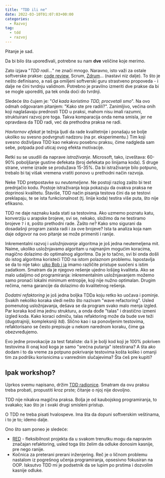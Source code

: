 ```yaml
---
title: "TDD ili ne"
date: 2022-03-10T01:07:03+00:00
categories:
  - Razvoj
tag:
  - tdd
  - razvoj
---
```


Pitanje je sad.

<!--more-->

Da bi bilo šta upoređivali, potrebne su nam **dve** veličine koje merimo.

Zato izjava "_TDD radi..._" ne znači mnogo. Naravno, isto važi za ostale softverske prakse: [code review](https://oblac.rs/pr-pogreska/), Scrum, [Zdrum](https://zdrum.work)... (nastavi niz dalje). To što je nešto definisano, a naš ga omiljeni softverski guru strastveno propoveda - i dalje ne čini tvrdnju validnom. Potrebno je pravilno izmeriti dve prakse da bi se mogle uporediti, pa tek onda doći do tvrdnji.

Sledeće što čujem je: "_Od kada koristimo TDD, procvetali smo_". Na ovo odmah odgovaram pitanjem: "Kako ste pre radili?". Zanimljivo, većina onih koji naglašavaju prednosti TDD u praksi, mahom nisu imali razumni, struktuirani razvoj pre toga. Takva komparacija onda nema smisla, jer ne opravdava da TDD radi, već da prethodna praksa ne radi.

_Havtornov efekat_ je težnja ljudi da rade kvalitetnije i ponašaju se bolje ukoliko su svesno podvrgnuti nadzoru (na pr. eksperimentu.) Tim koji svesno doživljava TDD kao nekakvu posebnu praksu, čime nadgleda sam sebe, potpada pod uticaj ovog efekta motivacije.

Retki su se usudili da naprave _istraživanje_. Microsoft, tako, izveštava: 60-90% poboljšanje gustine defekata (broj defekata po linijama koda). S druge strane, vreme izrade se produžava 15-35%. Da bi istraživanje bilo potpuno, trebalo bi taj višak vremena vratiti ponovo u prethodni način razvoja.

Neke TDD pretpostavke su _neutemeljene_. Ne postoji razlog zašto bi test prednjačio kodu. Postoje istraživanja koja pokazuju da ovakva praksa ne doprinosi kvalitetu. Štaviše, TDD način pisanja testova čini da se testovi preklapaju, te se ista funkcionalnost (tj. linije koda) testira više puta, što nije efikasno.

TDD ne daje naznaku kada stati sa testovima. Ako uzmemo poznatu katu, konverziju u arapske brojeve, svi se, nekako, složimo da ne testiramo brojeve `7` i `8`, pošto prethodni rade. Zašto ne? Kako smo sigurani da dosadašnji program zaista radi i za ove brojeve? Ista ta analiza koja nam daje odgovor na ovo pitanje se može primeniti i ranije.

Inkrementalni razvoj i _usložnjavanje_ algoritma je još jedna neutemeljena mit. Naime, ukoliko usložnjavamo algoritam u najmanjim mogućim koracima, magično dolazimo do optimalnog algoritma. Da je to tačno, svi bi onda došli do istog algoritma koristeći TDD na istom polaznom problemu. Ispostavlja se da to nije tako: [ujko Bob i ja](https://oblac.rs/tdd-kuglanje-i-teca-bob/) imamo različite pristupe suočeni s istim zadatkom. Smatram da je njegovo rešenje ujedno lošijeg kvaliteta. Ako se malo udaljimo od programiranja: inkrementalnim usložnjavanjem možemo samo pronaći lokalni minimum entropije, koji nije nužno optimalan. Drugim rečima, nema garancije da dolazimo do kvalitetnog rešenja.

_Dodatni refaktoring_ je još jedna boljka TDDa koju retko ko uočava i pominje. Svakih nekoliko koraka sledi nešto što nazivam "wave refactoring". Usled pomenutog usložnjavanja, dešava se da program svako malo menja izgled. Par koraka kod ima jednu strukturu, a onda dođe "talas" i drastično izmeni izgled koda. Kako koraci odmiču, talas refaktoring može da bude sve teži (dugotrajniji, kompleksniji itd). Slično kao i sa ponovljenim testovima, refaktorisano se često prepisuje u nekom narednom koraku, čime ga obezvređujemo.

Evo jedne provokacije za test fataliste: da li je bolji kod koji je 100% pokriven testovima ili onaj kod koga je samo "srećna putanja" istestirana? A šta ako dodam i to da vreme za potpuno pokrivanje testovima košta koliko i omanji tim za podršku korisnicima u vanrednim slučajevima? Šta ćeš pre kupiti?

## Ipak workshop?

Uprkos svemu napisano, držim [TDD radionice](https://oblacodemia.com/tdd/). Smatram da ovu praksu treba probati, propustiti kroz prste; čitanje o njoj nije dovoljno.

TDD nije nikakva magična praksa. Bolja je od kaubojskog programiranja, to svakako; kao što je i svaki drugi smisleni pristup.

O TDD ne treba pisati hvalospeve. Ima šta da dopuni softverskim veštinama, i to je to; idemo dalje.

Ono što sam poneo je sledeće:

+ [RED](https://oblac.rs/refactoring-enabled-development-aka-red/) - fleksibilnost projekta da u svakom trenutku mogu da napravim značajan refaktoring, usled toga što želim da odluke donosim kasnije, pre nego ranije.
+ Kočnica za preterani prerani inženjering. Reč je o ličnom problemu nastalom iz pogrešnog učenja programiranja, opsesivno fokusiran na OOP. Isksutvo TDD mi je podsetnik da se lupim po prstima i dozvolim kasnije odluke.
